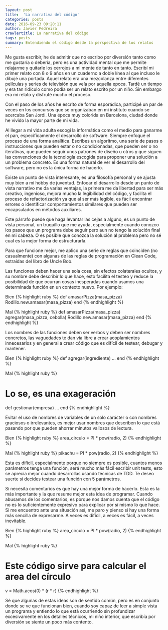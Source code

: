 ```yaml
---
layout: post
title:  'La narrativa del código'
categories: posts
date: 2016-09-23 09:20:11
author: Javier Pedreira
crawlertitle: La narrativa del código
tags: posts
summary: Entendiendo el código desde la perspectiva de los relatos
---
```


Me gusta escribir, he de admitir que no escribo por diversión tanto como me gustaría o debería, pero es una actividad mental que me permite relajarme y quitarle los cerrojos a mi mente de tanto en tanto. Escribí mi primer relato con 8 o 9 años en un cuaderno a doble línea al que incluso le dibujé una portada. Aquel relato era una mezcolanza entre diferentes películas y series de televisión que veía por aquella epoca. Tardé un tiempo y era tan ridículo como podía ser un relato escrito por un niño. Sin embargo era mi relato y disfruté mucho el proceso. 

Con el paso de los años he escrito de forma esporádica, participé un par de veces en los concursos que se organizaban en mi instituto cuando se acercaba San Jordi. Una época muy colorida en Barcelona, ciudad donde he vivido la mayor parte de mi vida. 

Al llegar a mi vida adulta escogí la informática como el medio para ganarme el pan, específicamente el desarrollo de software. Siempre enfoqué el proceso de una forma analítica. Escribes un algoritmo, una serie de pasos o instrucciones que pueden estar o no condicionadas, que pueden ser o no iterativas, que pueden seguir unos patrones de diseño u otros y que siguen las convenciones de la tecnología escogida para proponer una solución a un problema concreto. Es una forma natural de ver el desarrollo del software, pero no es la única forma de hacerlo.

Existe un punto de vista interesante, es una filosofía personal y se ajusta muy bien a mi hobby de juventud. Enfocar el desarrollo desde un punto de vista narrativo me da varias ventajas, la primera me da libertad para ser más creativo, ingenioso, mejora mucho la legibilidad del código, y facilita el proceso de refactorización ya que al ser más legible, es fácil encontrar errores o identificar comportamientos similares que pueden ser encapsulados en métodos auxiliares. 

Este párrafo puede que haga levantar las cejas a alguno, es un punto de vista personal, un truquillo que me ayuda, especialmente cuando conozco los pasos que un programa debe seguir pero aun no tengo la solución final en mi cabeza. O es posible que conozca la solución al problema pero no sé cual es la mejor forma de estructurarla. 

Para que funcione mejor, me aplico una serie de reglas que coinciden (no casualmente) con algunas de las reglas de programación en Clean Code, extraídas del libro de Uncle Bob. 

Las funciones deben hacer una sola cosa, sin efectos colaterales ocultos, y su nombre debe describir lo que hace, esto facilita el testeo y reduce la posibilidad de que ocurran cosas inesperadas cuando usamos una determinada función en un contexto nuevo. Por ejemplo:
    
Bien
{% highlight ruby %}
  def amasarPizza(masa_pizza)
    Rodillo.new.amasar(masa_pizza)
  end
{% endhighlight %}


Mal
{% highlight ruby %}
  def amasarPizza(masa_pizza)
  agregar(masa_pizza, cebolla)
    Rodillo.new.amasar(masa_pizza)
  end
{% endhighlight %}

Los nombres de las funciones deben ser verbos y deben ser nombres concretos, las vaguedades te dan vía libre a crear acoplamientos innecesarios y en general a crear código que es difícil de testear, debugar y mantener. 

Bien
{% highlight ruby %}
  def agregar(ingrediente)
    ...
  end
{% endhighlight %}

Mal
{% highlight ruby %}
  # Lo se, es una exageración 
  def gestionar(empresa)
    …
  end
{% endhighlight %}

Evitar el uso de nombres de variables de un solo carácter o con nombres graciosos o irrelevantes, es mejor usar nombres que describen lo que está pasando por que pueden ahorrar minutos valiosos de lectura.

Bien
{% highlight ruby %}
  area_circulo = PI * pow(radio, 2)
{% endhighlight %}

Mal
{% highlight ruby %}
  pikachu = PI * pow(radio, 2)
{% endhighlight %}

Esta es difícil, especialmente porque no siempre es posible, cuantos menos parámetros tenga una función, será mucho más fácil escribir unit tests, esto se aprecia mejor cuando desarrollas usando técnicas de TDD. Te deseo suerte si decides testear una función con 5 parámetros.


Si necesita comentarios es que hay una mejor forma de hacerlo. Esta es la más importante y la que resume mejor esta idea de programar.  Cuando abusamos de los comentarios, es porque nos damos cuenta que el código no es lo suficientemente expresivo para explicar por sí mismo lo que hace. Si me encuentro ante una situación así, me paro y pienso si hay una forma más sencilla de expresarme. A veces es difícil, a veces es fácil, a veces inevitable.

Bien
{% highlight ruby %}
  area_circulo = PI * pow(radio, 2)
{% endhighlight %}

Mal
{% highlight ruby %}
  # Este código sirve para calcular el area del círculo
  v = Math.acos(0) * (r * r)
{% endhighlight %}

Sé que algunas de estas ideas son de sentido común, pero es en conjunto donde se ve que funcionan bien, cuando soy capaz de leer a simple vista un programa y entiendo lo que está ocurriendo sin profundizar excesivamente en los detalles técnicos, mi niño interior, que escribía por diversión se siente un poco más contento.